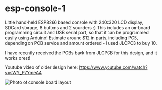 # esp-console-1
Little hand-held ESP8266 based console with 240x320 LCD display, SDCard storage, 8 buttons and 2 sounders :) This includes an on-board programming circuit and USB serial port, so that it can be programmed easily using Arduino! Estimate around $12 in parts, including PCB, depending on PCB service and amount ordered - I used JLCPCB to buy 10.

I have recently received the PCBs back from JLCPCB for this design, and it works great!

Youtube video of older design here: https://www.youtube.com/watch?v=sWY_PZYmeA4

![Photo of console board layout](http://www.smashcat.org/av/esp_console_3.jpg)
